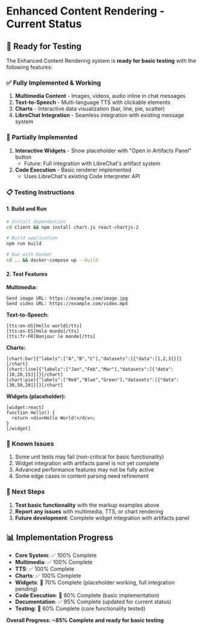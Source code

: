 # Enhanced Content Rendering - Current Status

## 🎯 Ready for Testing

The Enhanced Content Rendering system is **ready for basic testing** with the following features:

### ✅ Fully Implemented & Working
1. **Multimedia Content** - Images, videos, audio inline in chat messages
2. **Text-to-Speech** - Multi-language TTS with clickable elements
3. **Charts** - Interactive data visualization (bar, line, pie, scatter)
4. **LibreChat Integration** - Seamless integration with existing message system

### 🔄 Partially Implemented
1. **Interactive Widgets** - Show placeholder with "Open in Artifacts Panel" button
   - Future: Full integration with LibreChat's artifact system
2. **Code Execution** - Basic renderer implemented
   - Uses LibreChat's existing Code Interpreter API

### 📋 Testing Instructions

#### 1. Build and Run
```bash
# Install dependencies
cd client && npm install chart.js react-chartjs-2

# Build application
npm run build

# Run with Docker
cd .. && docker-compose up --build
```

#### 2. Test Features

**Multimedia:**
```
Send image URL: https://example.com/image.jpg
Send video URL: https://example.com/video.mp4
```

**Text-to-Speech:**
```
[tts:en-US]Hello world[/tts]
[tts:es-ES]Hola mundo[/tts]
[tts:fr-FR]Bonjour le monde[/tts]
```

**Charts:**
```
[chart:bar]{"labels":["A","B","C"],"datasets":[{"data":[1,2,3]}]}[/chart]
[chart:line]{"labels":["Jan","Feb","Mar"],"datasets":[{"data":[10,20,15]}]}[/chart]
[chart:pie]{"labels":["Red","Blue","Green"],"datasets":[{"data":[30,50,20]}]}[/chart]
```

**Widgets (placeholder):**
```
[widget:react]
function Hello() {
  return <div>Hello World!</div>;
}
[/widget]
```

### 🐛 Known Issues
1. Some unit tests may fail (non-critical for basic functionality)
2. Widget integration with artifacts panel is not yet complete
3. Advanced performance features may not be fully active
4. Some edge cases in content parsing need refinement

### 🚀 Next Steps
1. **Test basic functionality** with the markup examples above
2. **Report any issues** with multimedia, TTS, or chart rendering
3. **Future development**: Complete widget integration with artifacts panel

## 📊 Implementation Progress

- **Core System**: ✅ 100% Complete
- **Multimedia**: ✅ 100% Complete  
- **TTS**: ✅ 100% Complete
- **Charts**: ✅ 100% Complete
- **Widgets**: 🔄 70% Complete (placeholder working, full integration pending)
- **Code Execution**: 🔄 80% Complete (basic implementation)
- **Documentation**: ✅ 95% Complete (updated for current status)
- **Testing**: 🔄 60% Complete (core functionality tested)

**Overall Progress: ~85% Complete and ready for basic testing**